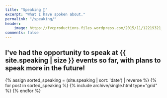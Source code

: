 ```yaml
---
title: "Speaking 💬️"
excerpt: "What I have spoken about."
permalink: "/speaking/"
header:
    image: https://fvcproductions.files.wordpress.com/2015/11/12219321_941445252602315_1897049180671471124_n.jpg
comments: false
---
```


## I've had the opportunity to speak at {{ site.speaking | size }} events so far, with plans to speak more in the future!

<div class="grid__wrapper">
    {% assign sorted_speaking = (site.speaking | sort: 'date') | reverse %}
    {% for post in sorted_speaking %}
        {% include archive/single.html type="grid" %}
    {% endfor %}
</div>